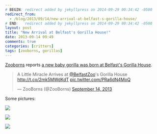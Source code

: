 ```yaml
---
# BEGIN: redirect added by jekyllpress on 2014-09-29 00:34:42 -0500
redirect_from:
  - /blog/2013/09/14/new-arrival-at-belfast-s-gorilla-house/
# END:   redirect added by jekyllpress on 2014-09-29 00:34:42 -0500
layout: post
title: "New Arrival at Belfast's Gorilla House!"
date: 2013-09-14 09:49
comments: true
categories: [critters]
tags: [zooborns, gorillas]
---
```

[Zooborns](http://www.zooborns.com/ "newborns in zoos around the world") reports
[a new baby gorilla was born at Belfast's Gorilla House](http://www.zooborns.com/zooborns/2013/09/a-little-miracle-arrives-at-belfast-zoos-gorilla-house.html ).

<blockquote class="twitter-tweet"><p>A Little Miracle Arrives at <a href="https://twitter.com/BelfastZoo">@BelfastZoo</a>&#39;s Gorilla House <a href="http://t.co/2mk5MWdKdT">http://t.co/2mk5MWdKdT</a> <a href="http://t.co/PRa6dN4MoQ">pic.twitter.com/PRa6dN4MoQ</a></p>&mdash; ZooBorns (@ZooBorns) <a href="https://twitter.com/ZooBorns/statuses/378886496595349504">September 14, 2013</a></blockquote>
<script async src="//platform.twitter.com/widgets.js" charset="utf-8"></script>

Some pictures:

[![](/images/gorilla1.jpg ) ](http://www.zooborns.com/zooborns/2013/09/a-little-miracle-arrives-at-belfast-zoos-gorilla-house.html ) 

[![](/images/gorilla2.jpg ) ](http://www.zooborns.com/zooborns/2013/09/a-little-miracle-arrives-at-belfast-zoos-gorilla-house.html ) 

[![](/images/gorilla3.jpg ) ](http://www.zooborns.com/zooborns/2013/09/a-little-miracle-arrives-at-belfast-zoos-gorilla-house.html ) 
